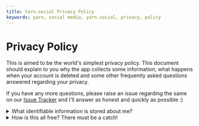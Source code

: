 ```yaml
---
title: Yarn.social Privacy Policy
keywords: yarn, social media, yarn.social, privacy, policy
---
```


# Privacy Policy

This is aimed to be the world's simplest privacy policy.
This document should explain to you why the app collects some
information, what happens when your account is deleted and some other
frequently asked questions answered regarding your privacy.

If you have any more questions, please raise an issue regarding
the same on our [Issue Tracker](https://git.mills.io/saltyim/saltyim/issues/new)
and I'll answer as honest and quickly as possible :)

<details>
  <summary>What identifiable information is stored about me?</summary>
  <p>
    Your username/nickname along with your user information such as optional Avatar and Tagline.
    Your email address is used for password recovery only and is <b>NOT</b> stored, only a hash of it
    is stored and used for comparision when you user the password recovery featyre.
  </p>
</details>

<details>
  <summary>How is this all free? There must be a catch!</summary>
  <p>
    Absolutely no catch to this freebie. This project is just my way of
    giving back to the community that I've learned so much from. If you'd
    like to show your appreciation however, you can follow me on my social
    media and let me know how much it helped you, or donate to help pay
    the cloud bills, or if you are a fellow developer, you can head to
    git.mills.io and contribute to the code by raising a PR.
  </p>
</details>
